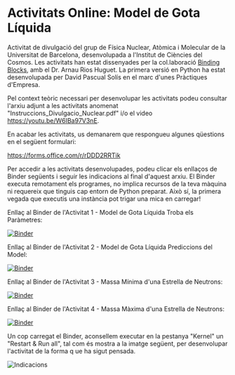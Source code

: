 # Activitats Online: Model de Gota Líquida
Activitat de divulgació del grup de Física Nuclear, Atòmica i Molecular de la Universitat de Barcelona, desenvolupada a l'Institut de Ciències del Cosmos. Les activitats han estat dissenyades per la col.laboració [Binding Blocks](https://sites.google.com/york.ac.uk/bindingblocks/home), amb el Dr. Arnau Rios Huguet. La primera versió en Python ha estat desenvolupada per David Pascual Solís en el marc d'unes Pràctiques d'Empresa.

Pel context teòric necessari per desenvolupar les activitats podeu consultar l'arxiu adjunt a les activitats anomenat "Instruccions_Divulgacio_Nuclear.pdf" i/o el video https://youtu.be/W6IBa97V3nE.

En acabar les activitats, us demanarem que respongueu algunes qüestions en el següent formulari:

https://forms.office.com/r/rDDD2RRTik

Per accedir a les activitats desenvolupades, podeu clicar els enllaços de Binder següents i seguir les indicacions al final d'aquest arxiu. El Binder executa remotament els programes, no implica recursos de la teva màquina ni requereix que tinguis cap entorn de Python preparat. Això sí, la primera vegada que executis una instància pot trigar una mica en carregar!

Enllaç al Binder de l'Activitat 1 - Model de Gota Líquida Troba els Paràmetres:

[![Binder](https://mybinder.org/badge_logo.svg)](https://mybinder.org/v2/gh/arnaurios/Divulgacio_Outreach/HEAD?filepath=/Catala/MGL1_Trobar_Parametres.ipynb)

Enllaç al Binder de l'Activitat 2 - Model de Gota Líquida Prediccions del Model:

[![Binder](https://mybinder.org/badge_logo.svg)](https://mybinder.org/v2/gh/arnaurios/Divulgacio_Outreach/HEAD?filepath=/Catala/MGL2_Prediccio.ipynb)

Enllaç al Binder de l'Activitat 3 - Massa Mínima d'una Estrella de Neutrons:

[![Binder](https://mybinder.org/badge_logo.svg)](https://mybinder.org/v2/gh/arnaurios/Divulgacio_Outreach/HEAD?filepath=/Catala/MGL3_Estrella_Neutrons_Massa_Minima.ipynb)

Enllaç al Binder de l'Activitat 4 - Massa Màxima d'una Estrella de Neutrons:

[![Binder](https://mybinder.org/badge_logo.svg)](https://mybinder.org/v2/gh/arnaurios/Divulgacio_Outreach/HEAD?filepath=/Catala/MGL4_Estrella_Neutrons_Massa_Maxima.ipynb)

Un cop carregat el Binder, aconsellem executar en la pestanya "Kernel" un "Restart & Run all", tal com és mostra a la imatge següent, per desenvolupar l'activitat de la forma q
ue ha sigut pensada.

![Indicacions](https://user-images.githubusercontent.com/86967725/126076120-5efa1bd7-9872-4394-92b3-aae5333687bf.png)
